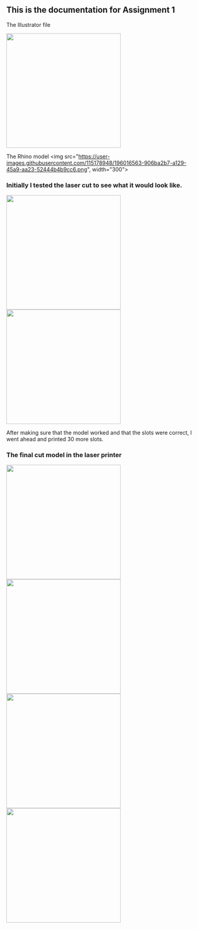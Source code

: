 ## This is the documentation for Assignment 1

The Illustrator file 

<img src="https://user-images.githubusercontent.com/115178948/196016458-0df5a217-9a5e-41ec-9be8-813f0657ba53.png" width="300">


The Rhino model 
<img src="https://user-images.githubusercontent.com/115178948/196016563-906ba2b7-a129-45a9-aa23-52444b4b9cc6.png", width="300">



### Initially I tested the laser cut to see what it would look like. 

<img src="https://user-images.githubusercontent.com/115178948/195959644-ada08def-dfb2-45f3-9541-7b8ff46a6486.JPG" width="300" >
<img src="https://user-images.githubusercontent.com/115178948/195959654-4b84bac5-2bea-4d39-8f2c-9e520d7f49d2.JPG" width="300" >

After making sure that the model worked and that the slots were correct, I went ahead and printed 30 more slots. 






### The final cut model in the laser printer

<img src="https://user-images.githubusercontent.com/115178948/195959651-6b8924f9-afa7-4170-9fc1-938b35caa670.JPG" width="300"> 
<img src = "https://user-images.githubusercontent.com/115178948/195959051-cdfc2e3f-e3b2-41db-9d98-abd2e6436c45.JPG" width="300">
<img src = "https://user-images.githubusercontent.com/115178948/196016583-c9240f9e-0317-4449-86b1-ef8c0b58add7.JPG" width = "300"> 
<img src = "https://user-images.githubusercontent.com/115178948/196016603-cf7ca7cb-6d6f-4158-8236-56b640f292aa.JPG" width="300">


